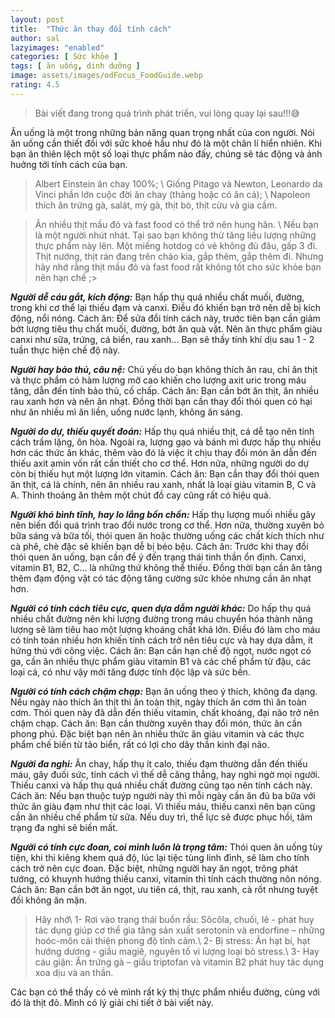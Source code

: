 ```yaml
---
layout: post
title:  "Thức ăn thay đổi tính cách"
author: sal
lazyimages: "enabled"
categories: [ Sức khỏe ]
tags: [ ăn uống, dinh dưỡng ]
image: assets/images/odFocus_FoodGuide.webp
rating: 4.5
---
```

> Bài viết đang trong quá trình phát triển, vui lòng quay lại sau!!!😅

Ăn uống là một trong những bản năng quan trọng nhất của con người. Nói ăn uống cần thiết đối với sức khoẻ hầu như đó là một chân lí hiển nhiên. Khi bạn ăn thiên lệch một số loại thực phẩm nào đấy, chúng sẽ tác động và ảnh huởng tới tính cách của bạn.

>Albert Einstein ăn chay 100%; \\
Giống Pitago và Newton, Leonardo da Vinci phần lớn cuộc đời ăn chay (thảng hoặc có ăn cá); \\
Napoleon thích ăn trứng gà, salát, mỳ gà, thịt bò, thịt cừu và gia cầm.

>Ăn nhiều thịt mầu đỏ và fast food có thể trở nên hung hãn. \\
Nếu bạn là một người nhút nhát. Tại sao bạn không thử tăng liều lượng những thực phẩm này lên. Một miếng hotdog có vẻ không đủ đâu, gấp 3 đi. Thịt nướng, thịt rán đang trên chảo kìa, gắp thêm, gắp thêm đi. Nhưng hãy nhớ rằng thịt mầu đỏ và fast food rất không tốt cho sức khỏe bạn nên hạn chế ;>

***Người dễ cáu gắt, kích động:*** Bạn hấp thụ quá nhiều chất muối, đường, trong khi cơ thể lại thiếu đạm và canxi. Điều đó khiến bạn trở nên dễ bị kích động, nổi nóng. Cách ăn: Để sửa đổi tính cách này, trước tiên bạn cần giảm bớt lượng tiêu thụ chất muối, đường, bớt ăn quà vặt. Nên ăn thực phẩm giàu canxi như sữa, trứng, cá biển, rau xanh... Bạn sẽ thấy tính khí dịu sau 1 - 2 tuần thực hiện chế độ này.

***Người hay bảo thủ, câu nệ:*** Chủ yếu do bạn không thích ăn rau, chỉ ăn thịt và thực phẩm có hàm lượng mỡ cao khiến cho lượng axit uric trong máu tăng, dẫn đến tính bảo thủ, cố chấp. Cách ăn: Bạn cần bớt ăn thịt, ăn nhiều rau xanh hơn và nên ăn nhạt. Đồng thời bạn cần thay đổi thói quen có hại như ăn nhiều mì ăn liền, uống nước lạnh, không ăn sáng.

***Người do dự, thiếu quyết đoán:*** Hấp thụ quá nhiều thịt, cá dễ tạo nên tính cách trầm lặng, ôn hòa. Ngoài ra, lượng gạo và bánh mì được hấp thụ nhiều hơn các thức ăn khác, thêm vào đó là việc ít chịu thay đổi món ăn dẫn đến thiếu axit amin vốn rất cần thiết cho cơ thể. Hơn nữa, những người do dự còn bị thiếu hụt một lượng lớn vitamin. Cách ăn: Bạn cần thay đổi thói quen ăn thịt, cá là chính, nên ăn nhiều rau xanh, nhất là loại giàu vitamin B, C và A. Thỉnh thoảng ăn thêm một chút đồ cay cũng rất có hiệu quả.

***Người khó bình tĩnh, hay lo lắng bồn chồn:*** Hấp thụ lượng muối nhiều gây nên biến đổi quá trình trao đổi nước trong cơ thể. Hơn nữa, thường xuyên bỏ bữa sáng và bữa tối, thói quen ăn hoặc thường uống các chất kích thích như cà phê, chè đặc sẽ khiến bạn dễ bị béo bệu. Cách ăn: Trước khi thay đổi thói quen ăn uống, bạn cần để ý đến trạng thái tinh thần ổn định. Canxi, vitamin B1, B2, C... là những thứ không thể thiếu. Đồng thời bạn cần ăn tăng thêm đạm động vật có tác động tăng cường sức khỏe nhưng cần ăn nhạt hơn.

***Người có tính cách tiêu cực, quen dựa dẫm người khác:*** Do hấp thụ quá nhiều chất đường nên khi lượng đường trong máu chuyển hóa thành năng lượng sẽ làm tiêu hao một lượng khoáng chất khá lớn. Điều đó làm cho máu có tính toán nhiều hơn khiến tính cách trở nên tiêu cực và hay dựa dẫm, ít hứng thú với công việc. Cách ăn: Bạn cần hạn chế độ ngọt, nước ngọt có ga, cần ăn nhiều thực phẩm giàu vitamin B1 và các chế phẩm từ đậu, các loại cá, có như vậy mới tăng được tính độc lập và sức bền.

***Người có tính cách chậm chạp:*** Bạn ăn uống theo ý thích, không đa dạng. Nếu ngày nào thích ăn thịt thì ăn toàn thịt, ngày thích ăn cơm thì ăn toàn cơm. Thói quen này đã dẫn đến thiếu vitamin, chất khoáng, đại não trở nên chậm chạp. Cách ăn: Bạn cần thường xuyên thay đổi món, thức ăn cần phong phú. Đặc biệt bạn nên ăn nhiều thức ăn giàu vitamin và các thực phẩm chế biến từ tảo biển, rất có lợi cho dây thần kinh đại não.

***Người đa nghi:*** Ăn chay, hấp thụ ít calo, thiếu đạm thường dẫn đến thiếu máu, gây đuối sức, tính cách vì thế dễ căng thẳng, hay nghi ngờ mọi người. Thiếu canxi và hấp thụ quá nhiều chất đường cũng tạo nên tính cách này. Cách ăn: Nếu bạn thuộc tuýp người này thì mỗi ngày cần ăn đủ ba bữa với thức ăn giàu đạm như thịt các loại. Vì thiếu máu, thiếu canxi nên bạn cũng cần ăn nhiều chế phẩm từ sữa. Nếu duy trì, thể lực sẽ được phục hồi, tâm trạng đa nghi sẽ biến mất.

***Người có tính cực đoan, coi mình luôn là trọng tâm:*** Thói quen ăn uống tùy tiện, khi thì kiêng khem quá độ, lúc lại tiệc tùng linh đình, sẽ làm cho tính cách trở nên cực đoan. Đặc biệt, những người hay ăn ngọt, trông phát tướng, có khuynh hướng thiếu canxi, vitamin thì tính cách thường nôn nóng. Cách ăn: Bạn cần bớt ăn ngọt, ưu tiên cá, thịt, rau xanh, cà rốt nhưng tuyệt đối không ăn mặn.

> Hãy nhớ\\
1- Rơi vào trạng thái buồn rầu: Sôcôla, chuối, lê - phát huy tác dụng giúp cơ thể gia tăng sản xuất serotonin và endorfine – những hoóc-môn cải thiện phong độ tình cảm.\\
2- Bị stress: Ăn hạt bí, hạt hướng dương - giầu magiê, nguyên tố vi lượng loại bỏ stress.\\
3- Hay cáu giận: Ăn trứng gà – giầu triptofan và vitamin B2 phát huy tác dụng xoa dịu và an thần.

Các bạn có thể thấy có vẻ mình rất kỳ thị thực phẩm nhiều đường, cùng với đó là thịt đỏ. Mình có lý giải chi tiết ở bài viết này.
